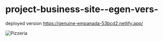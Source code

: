 # project-business-site--egen-vers-
deployed version https://genuine-empanada-53bcd2.netlify.app/

![Pizzeria](https://user-images.githubusercontent.com/121789853/220186181-2730efc6-046f-4207-a2ed-f4418c5bdc5c.png)
